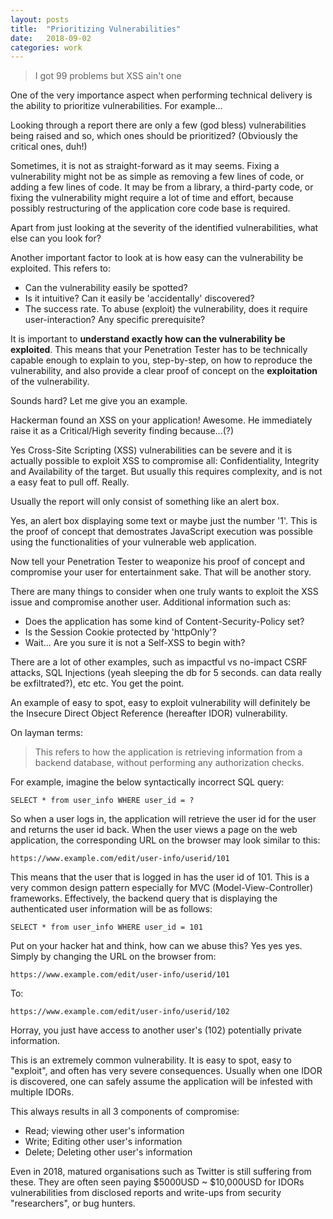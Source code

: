 ```yaml
---
layout: posts
title:  "Prioritizing Vulnerabilities"
date:   2018-09-02 
categories: work
---
```

>I got 99 problems but XSS ain't one

One of the very importance aspect when performing technical delivery is the ability to prioritize vulnerabilities. For example... 

Looking through a report there are only a few (god bless) vulnerabilities being raised and so, which ones should be prioritized? (Obviously the critical ones, duh!)

Sometimes, it is not as straight-forward as it may seems. Fixing a vulnerability might not be as simple as removing a few lines of code, or adding a few lines of code. It may be from a library, a third-party code, or fixing the vulnerability might require a lot of time and effort, because possibly restructuring of the application core code base is required.

Apart from just looking at the severity of the identified vulnerabilities, what else can you look for?

Another important factor to look at is how easy can the vulnerability be exploited. This refers to:
- Can the vulnerability easily be spotted?
- Is it intuitive? Can it easily be 'accidentally' discovered?
- The success rate. To abuse (exploit) the vulnerability, does it require user-interaction? Any specific prerequisite?

It is important to <b>understand exactly how can the vulnerability be exploited</b>. This means that your Penetration Tester has to be technically capable enough to explain to you, step-by-step, on how to reproduce the vulnerability, and also provide a clear proof of concept on the <b>exploitation</b> of the vulnerability. 

Sounds hard? Let me give you an example.

Hackerman found an XSS on your application! Awesome. He immediately raise it as a Critical/High severity finding because...(?)

Yes Cross-Site Scripting (XSS) vulnerabilities can be severe and it is actually possible to exploit XSS to compromise all: Confidentiality, Integrity and Availability of the target. But usually this requires complexity, and is not a easy feat to pull off. Really. 

Usually the report will only consist of something like an alert box.

Yes, an alert box displaying some text or maybe just the number '1'. This is the proof of concept that demostrates JavaScript execution was possible using the functionalities of your vulnerable web application.

Now tell your Penetration Tester to weaponize his proof of concept and compromise your user for entertainment sake. That will be another story.

There are many things to consider when one truly wants to exploit the XSS issue and compromise another user. Additional information such as:
- Does the application has some kind of Content-Security-Policy set?
- Is the Session Cookie protected by 'httpOnly'?
- Wait... Are you sure it is not a Self-XSS to begin with?

There are a lot of other examples, such as impactful vs no-impact CSRF attacks, SQL Injections (yeah sleeping the db for 5 seconds. can data really be exfiltrated?), etc etc. You get the point.

An example of easy to spot, easy to exploit vulnerability will definitely be the Insecure Direct Object Reference (hereafter IDOR) vulnerability.

On layman terms:
>This refers to how the application is retrieving information from a backend database, without performing any authorization checks.

For example, imagine the below syntactically incorrect SQL query:

`SELECT * from user_info WHERE user_id = ?`

So when a user logs in, the application will retrieve the user id for the user and returns the user id back. When the user views a page on the web application, the corresponding URL on the browser may look similar to this:

`https://www.example.com/edit/user-info/userid/101`

This means that the user that is logged in has the user id of 101. This is a very common design pattern especially for MVC (Model-View-Controller) frameworks. Effectively, the backend query that is displaying the authenticated user information will be as follows:

`SELECT * from user_info WHERE user_id = 101`

Put on your hacker hat and think, how can we abuse this? Yes yes yes. Simply by changing the URL on the browser from:

`https://www.example.com/edit/user-info/userid/101`

To:

`https://www.example.com/edit/user-info/userid/102`

Horray, you just have access to another user's (102) potentially private information.

This is an extremely common vulnerability. It is easy to spot, easy to "exploit", and often has very severe consequences. Usually when one IDOR is discovered, one can safely assume the application will be infested with multiple IDORs.

This always results in all 3 components of compromise:
- Read; viewing other user's information
- Write; Editing other user's information
- Delete; Deleting other user's information

Even in 2018, matured organisations such as Twitter is still suffering from these. They are often seen paying $5000USD ~ $10,000USD for IDORs vulnerabilities from disclosed reports and write-ups from security "researchers", or bug hunters.




